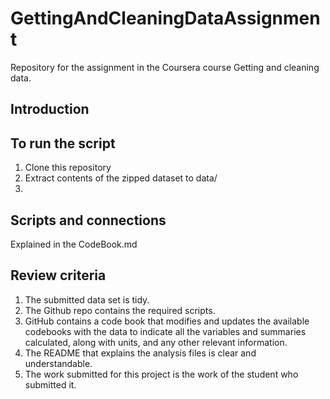 # GettingAndCleaningDataAssignment
Repository for the assignment in the Coursera course Getting and cleaning data.

## Introduction


## To run the script
1. Clone this repository
2. Extract contents of the zipped dataset to data/
3. 

## Scripts and connections
Explained in the CodeBook.md

## Review criteria
1. The submitted data set is tidy.
2. The Github repo contains the required scripts.
3. GitHub contains a code book that modifies and updates the available codebooks with the data to indicate all the variables and summaries calculated, along with units, and any other relevant information.
4. The README that explains the analysis files is clear and understandable.
5. The work submitted for this project is the work of the student who submitted it.